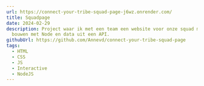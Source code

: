 ```yaml
---
url: https://connect-your-tribe-squad-page-j6wz.onrender.com/
title: Squadpage
date: 2024-02-29
description: Project waar ik met een team een website voor onze squad moest
  bouwen met Node en data uit een API.
githubUrl: https://github.com/Annevd/connect-your-tribe-squad-page
tags:
  - HTML
  - CSS
  - JS
  - Interactive
  - NodeJS
---
```

